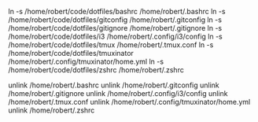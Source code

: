 ln -s /home/robert/code/dotfiles/bashrc /home/robert/.bashrc
ln -s /home/robert/code/dotfiles/gitconfig /home/robert/.gitconfig
ln -s /home/robert/code/dotfiles/gitignore /home/robert/.gitignore
ln -s /home/robert/code/dotfiles/i3 /home/robert/.config/i3/config
ln -s /home/robert/code/dotfiles/tmux /home/robert/.tmux.conf
ln -s /home/robert/code/dotfiles/tmuxinator /home/robert/.config/tmuxinator/home.yml
ln -s /home/robert/code/dotfiles/zshrc /home/robert/.zshrc

unlink /home/robert/.bashrc
unlink /home/robert/.gitconfig
unlink /home/robert/.gitignore
unlink /home/robert/.config/i3/config
unlink /home/robert/.tmux.conf
unlink /home/robert/.config/tmuxinator/home.yml
unlink /home/robert/.zshrc
